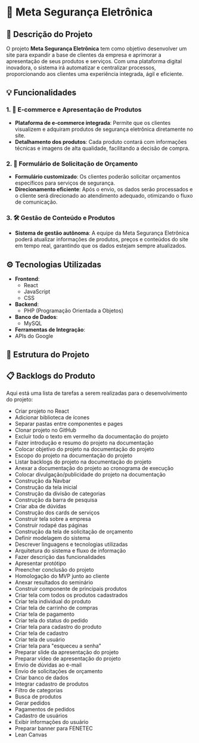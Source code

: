 # 🚀 Meta Segurança Eletrônica

## 📝 Descrição do Projeto

O projeto **Meta Segurança Eletrônica** tem como objetivo desenvolver um site para expandir a base de clientes da empresa e aprimorar a apresentação de seus produtos e serviços. Com uma plataforma digital inovadora, o sistema irá automatizar e centralizar processos, proporcionando aos clientes uma experiência integrada, ágil e eficiente.

## 💡 Funcionalidades

### 1. 🛒 E-commerce e Apresentação de Produtos
- **Plataforma de e-commerce integrada**: Permite que os clientes visualizem e adquiram produtos de segurança eletrônica diretamente no site.
- **Detalhamento dos produtos**: Cada produto contará com informações técnicas e imagens de alta qualidade, facilitando a decisão de compra.

### 2. 📄 Formulário de Solicitação de Orçamento
- **Formulário customizado**: Os clientes poderão solicitar orçamentos específicos para serviços de segurança.
- **Direcionamento eficiente**: Após o envio, os dados serão processados e o cliente será direcionado ao atendimento adequado, otimizando o fluxo de comunicação.

### 3. 🛠️ Gestão de Conteúdo e Produtos
- **Sistema de gestão autônoma**: A equipe da Meta Segurança Eletrônica poderá atualizar informações de produtos, preços e conteúdos do site em tempo real, garantindo que os dados estejam sempre atualizados.

## ⚙️ Tecnologias Utilizadas

- **Frontend**: 
  - React
  - JavaScript
  - CSS
- **Backend**: 
  - PHP (Programação Orientada a Objetos)
- **Banco de Dados**: 
  - MySQL 
- **Ferramentas de Integração**:
- APIs do Google

## 📂 Estrutura do Projeto

## 📋 Backlogs do Produto

Aqui está uma lista de tarefas a serem realizadas para o desenvolvimento do projeto:

- Criar projeto no React
- Adicionar biblioteca de ícones
- Separar pastas entre componentes e pages
- Clonar projeto no GitHub
- Excluir todo o texto em vermelho da documentação do projeto
- Fazer introdução e resumo do projeto na documentação
- Colocar objetivo do projeto na documentação do projeto
- Escopo do projeto na documentação do projeto
- Listar backlogs do projeto na documentação do projeto
- Anexar a documentação do projeto ao cronograma de execução
- Colocar divulgação/publicidade do projeto na documentação
- Construção da Navbar
- Construção da tela inicial
- Construção da divisão de categorias
- Construção da barra de pesquisa
- Criar aba de dúvidas
- Construção dos cards de serviços
- Construir tela sobre a empresa
- Construir rodapé das páginas
- Construção da tela de solicitação de orçamento
- Definir modelagem do sistema
- Descrever linguagens e tecnologias utilizadas
- Arquitetura do sistema e fluxo de informação
- Fazer descrição das funcionalidades
- Apresentar protótipo
- Preencher conclusão do projeto
- Homologação do MVP junto ao cliente
- Anexar resultados do seminário
- Construir componente de principais produtos
- Criar tela com todos os produtos cadastrados
- Criar tela individual do produto
- Criar tela de carrinho de compras
- Criar tela de pagamento
- Criar tela do status do pedido
- Criar tela para cadastro do produto
- Criar tela de cadastro
- Criar tela de usuário
- Criar tela para "esqueceu a senha"
- Preparar slide da apresentação do projeto
- Preparar vídeo de apresentação do projeto
- Envio de dúvidas ao e-mail
- Envio de solicitações de orçamento
- Criar banco de dados
- Integrar cadastro de produtos
- Filtro de categorias
- Busca de produtos
- Gerar pedidos
- Pagamentos de pedidos
- Cadastro de usuários
- Exibir informações do usuário
- Preparar banner para FENETEC
- Lean Canvas
